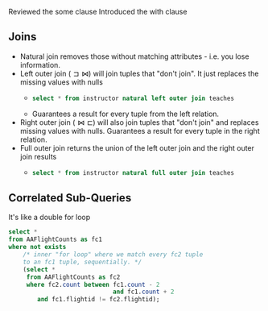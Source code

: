 Reviewed the some clause
Introduced the with clause

## Joins
- Natural join removes those without matching attributes - i.e. you lose information.
- Left outer join ($\sqsupset\bowtie$) will join tuples that "don't join". It just replaces the missing values with nulls
	- ```sql
	  select * from instructor natural left outer join teaches
	  ```
	- Guarantees a result for every tuple from the left relation.
- Right outer join ($\bowtie\sqsubset$) will also join tuples that "don't join" and replaces missing values with nulls. Guarantees a result for every tuple in the right relation.
- Full outer join returns the union of the left outer join and the right outer join results
	- ```sql
	  select * from instructor natural full outer join teaches
	  ```
## Correlated Sub-Queries
It's like a double for loop
```sql
select * 
from AAFlightCounts as fc1
where not exists
	/* inner "for loop" where we match every fc2 tuple 
	to an fc1 tuple, sequentially. */
	(select * 
	 from AAFlightCounts as fc2
	 where fc2.count between fc1.count - 2
							 and fc1.count + 2
		and fc1.flightid != fc2.flightid);
```
